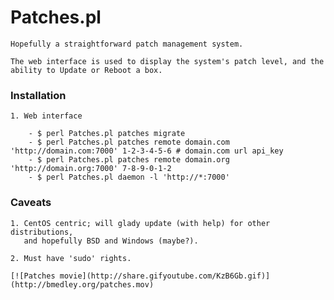 # Patches.pl

    Hopefully a straightforward patch management system.

    The web interface is used to display the system's patch level, and the
    ability to Update or Reboot a box.

### Installation

    1. Web interface

        - $ perl Patches.pl patches migrate                                                                          
        - $ perl Patches.pl patches remote domain.com 'http://domain.com:7000' 1-2-3-4-5-6 # domain.com url api_key
        - $ perl Patches.pl patches remote domain.org 'http://domain.org:7000' 7-8-9-0-1-2
        - $ perl Patches.pl daemon -l 'http://*:7000'

### Caveats

    1. CentOS centric; will glady update (with help) for other distributions,
       and hopefully BSD and Windows (maybe?).

    2. Must have 'sudo' rights.

    [![Patches movie](http://share.gifyoutube.com/KzB6Gb.gif)](http://bmedley.org/patches.mov)
